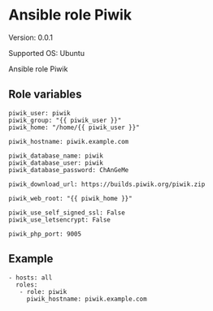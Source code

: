 # Ansible role Piwik

Version: 0.0.1

Supported OS: Ubuntu

Ansible role Piwik

## Role variables
```
piwik_user: piwik
piwik_group: "{{ piwik_user }}"
piwik_home: "/home/{{ piwik_user }}"

piwik_hostname: piwik.example.com

piwik_database_name: piwik
piwik_database_user: piwik
piwik_database_password: ChAnGeMe

piwik_download_url: https://builds.piwik.org/piwik.zip

piwik_web_root: "{{ piwik_home }}"

piwik_use_self_signed_ssl: False
piwik_use_letsencrypt: False

piwik_php_port: 9005
```

## Example
```
- hosts: all
  roles:
   - role: piwik
     piwik_hostname: piwik.example.com
```
